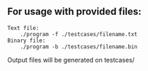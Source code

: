 ## For usage with provided files:
    Text file:
        ./program -f ./testcases/filename.txt
    Binary file:
        ./program -b ./testcases/filename.bin

Output files will be generated on testcases/